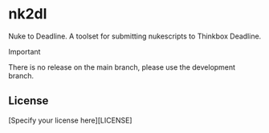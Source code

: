 # nk2dl
Nuke to Deadline. A toolset for submitting nukescripts to Thinkbox Deadline.

> [!IMPORTANT]
There is no release on the main branch, please use the development branch.

## License

[Specify your license here][LICENSE]

